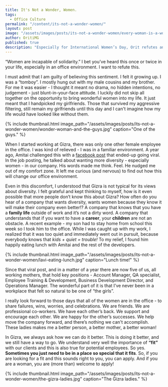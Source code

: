 ```yaml
---
title: It's Not a Wonder, Women.
tags:
  - Office Culture
permalink: "/content/its-not-a-wonder-women/"
layout: post
image: "/assets/images/posts/its-not-a-wonder-women/every-woman-is-a-wonder.jpg"
author: OritiMG
published: true
description: "Especially for International Women’s Day, Orit refutes an old sentiment: it’s not a wonder to be in a pro-women workplace, at least not at Gizra."
---
```


“Women are incapable of solidarity.” I bet you’ve heard this once or twice in your life, especially in an office environment. I want to refute this. 

I must admit that I am guilty of believing this sentiment. I felt it growing up. I was a “tomboy”. I mostly hung out with my male cousins and my brother. For me it was easier - I thought it meant no drama, no hidden intentions, no judgement - just blunt-in-your-face attitude. I luckily did not skip all together on the opportunity to bring wonderful women into my life. It just meant that I handpicked my girlfriends. Those that survived my aggressive filtering, still remain my girlfriends until this day and I can't imagine how my life would have looked like without them.

{% include thumbnail.html image_path="/assets/images/posts/its-not-a-wonder-women/wonder-woman-and-the-guys.jpg" caption="One of the guys." %}

When I started working at Gizra, there was only one other female employee in the office. I was kind of relieved - I was in a familiar environment. A year ago, Amitai challenged this with a [facebook post](http://www.gizra.com/content/job-post-goes-viral/) that ended-up going viral. In the job posting, he talked about wanting more diversity - especially women - in our company. His words made me think. Feel. He nudged me out of my comfort zone. It left me curious (and nervous) to find out how this will change our office environment.

Even in this discomfort, I understood that Gizra is not typical for its views about diversity. I felt grateful and kept thinking to myself, how is it even possible that more people don’t know this about Gizra? How often do you hear of a company that wants diversity, wants women because they know it will make their company even better!? A company that knows that you have a **family life** outside of work and it’s not a dirty word.
A company that understands that if you want to have a **career**, your **children** are not an obstacle. A recent example - my son had to stay home from school this week so I took him to the office. While I was caught up with my work, I realized that it was too quiet and immediately went out in pursuit, because everybody knows that *kids + quiet = trouble!* To my relief, I found him happily eating lunch with Amitai and the rest of the developers.

{% include thumbnail.html image_path="/assets/images/posts/its-not-a-wonder-women/lavi-eating-lunch.jpg" caption="Lunch time!" %}

Since that viral post, and in a matter of a year there are now five of us, all working mothers, that hold key positions - Account Manager, QA specialist, Employee Training & Development, Business Development Director, and Operations Manager. The wonderful part of it is that I’ve never been in a workplace that felt so natural to be one of “the girls”.

I really look forward to those days that all of the women are in the office - to share failures, wins, worries, and celebrations. We are friends. We are professional co-workers. We have each other’s back. We support and encourage each other. We are happy for the other’s successes. We help move the company forward, and there’s nothing we can't accomplish. These ladies makes me a better person, a better mother, a better woman!

In Gizra, we always ask how we can do it better. This is doing it better, and we still have a way to go.  We understand very well the importance of **“fit”** with our clients and this is also true for potential employees. So yes. **Sometimes you just need to be in a place so special that it fits**. So, if you are looking for a fit and this sounds right to you, you can apply. And if you are a woman, you are (more than) welcome to apply!

{% include thumbnail.html image_path="/assets/images/posts/its-not-a-wonder-women/the-gizra-ladies.jpg" caption="The Gizra ladies." %}
